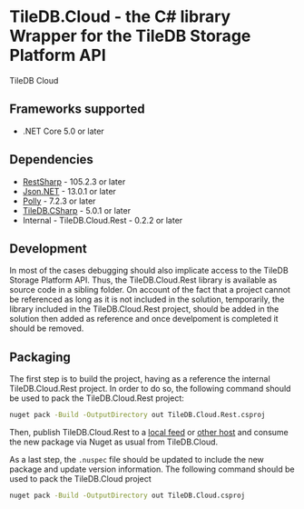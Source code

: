 # TileDB.Cloud - the C# library Wrapper for the TileDB Storage Platform API

TileDB Cloud

## Frameworks supported

- .NET Core 5.0 or later

## Dependencies


- [RestSharp](https://www.nuget.org/packages/RestSharp) - 105.2.3 or later
- [Json.NET](https://www.nuget.org/packages/Newtonsoft.Json/) - 13.0.1 or later
- [Polly](https://www.nuget.org/packages/Polly) - 7.2.3 or later
- [TileDB.CSharp](https://www.nuget.org/packages/TileDB.CSharp/) - 5.0.1 or later
- Internal - TileDB.Cloud.Rest - 0.2.2 or later

## Development

In most of the cases debugging should also implicate access to the TileDB Storage Platform API.
Thus, the TileDB.Cloud.Rest library is available as source code in a sibling folder.
On account of the fact that a project cannot be referenced as long as it is not included
in the solution, temporarily, the library included in the TileDB.Cloud.Rest project, should be added
in the solution then added as reference and once develpoment is completed it should be removed.

## Packaging

The first step is to build the project, having as a reference the internal
TileDB.Cloud.Rest project. In order to do so, the following command should be
used to pack the TileDB.Cloud.Rest project:

```bash
nuget pack -Build -OutputDirectory out TileDB.Cloud.Rest.csproj
```

Then, publish TileDB.Cloud.Rest to a [local feed](https://docs.microsoft.com/en-us/nuget/hosting-packages/local-feeds) or [other host](https://docs.microsoft.com/en-us/nuget/hosting-packages/overview) and consume the new package via Nuget as usual from TileDB.Cloud.

As a last step, the `.nuspec` file should be updated to include the new package
and update version information.
The following command should be used to pack the TileDB.Cloud project

```bash
nuget pack -Build -OutputDirectory out TileDB.Cloud.csproj
```
